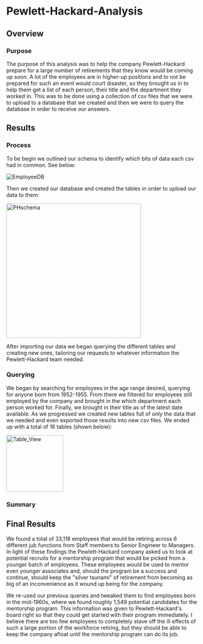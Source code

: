 # Pewlett-Hackard-Analysis

## Overview

### Purpose

The purpose of this analysis was to help the company Pewlett-Hackard prepare for a large number of retirements that they know would be coming up soon. A lot of the employees are in higher-up positions and to not be prepared for such an event would court disaster, so they brought us in to help them get a list of each person, their title and the department they worked in. This was to be done using a collection of csv files that we were to upload to a database that we created and then we were to query the database in order to receive our answers. 

## Results

### Process

To be begin we outlined our schema to identify which bits of data each csv had in common. See below:

![EmployeeDB](https://user-images.githubusercontent.com/105998378/180622688-b66afdb3-06e7-4650-8ec7-a8c3ec3d2bd1.png)

Then we created our database and created the tables in order to upload our data to them:

<img width="355" alt="PHschema" src="https://user-images.githubusercontent.com/105998378/180622765-917e3e31-5d2e-4f90-9b87-525b462c9ec6.png">

After importing our data we began querying the different tables and creating new ones, tailoring our requests to whatever information the Pewlett-Hackard team needed.

### Querying

We began by searching for employees in the age range desired, querying for anyone born from 1952-1955. From there we filtered for employees still employed by the company and brought in the which department each person worked for. Finally, we brought in their title as of the latest date available. As we progressed we created new tables full of only the data that we needed and even exported those results into new csv files. We ended up with a total of 16 tables (shown below):

<img width="150" alt="Table_View" src="https://user-images.githubusercontent.com/105998378/180623054-93aa622f-a6f6-4bb5-86a6-76d45ebc8176.png">

### Summary

## Final Results

We found a total of 33,118 employees that would be retiring across 6 different jub functions from Staff members to Senior Engineer to Managers. In light of these findings the Pewlett-Hackard company asked us to look at potential recruits for a mentorship program that would be picked from a younger batch of employees. These employees would be used to mentor even younger associates and, should the program be a success and continue, should keep the "silver tsunami" of retirement from becoming as big of an inconvenience as it wound up being for the company.

We re-used our previous queries and tweaked them to find employees born in the mid-1960s, where we found roughly 1,549 potential candidates for the mentorship program. This information was given to Pewlett-Hackard's board right so that they could get started with their program immediately. I believe there are too few employees to completely stave off the ill effects of such a large portion of the workforce retiring, but they should be able to keep the company afloat until the mentorship program can do its job. 

